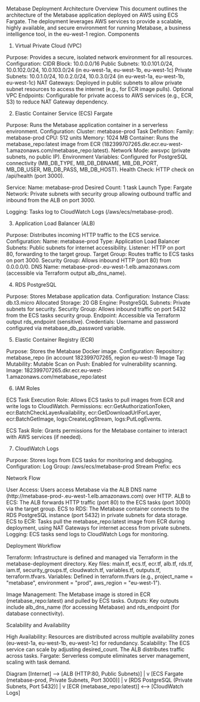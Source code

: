 Metabase Deployment Architecture
Overview
This document outlines the architecture of the Metabase application deployed on AWS using ECS Fargate. The deployment leverages AWS services to provide a scalable, highly available, and secure environment for running Metabase, a business intelligence tool, in the eu-west-1 region.
Components
1. Virtual Private Cloud (VPC)

Purpose: Provides a secure, isolated network environment for all resources.
Configuration:
CIDR Block: 10.0.0.0/16
Public Subnets: 10.0.101.0/24, 10.0.102.0/24, 10.0.103.0/24 (in eu-west-1a, eu-west-1b, eu-west-1c)
Private Subnets: 10.0.1.0/24, 10.0.2.0/24, 10.0.3.0/24 (in eu-west-1a, eu-west-1b, eu-west-1c)
NAT Gateways: Deployed in public subnets to allow private subnet resources to access the internet (e.g., for ECR image pulls).
Optional VPC Endpoints: Configurable for private access to AWS services (e.g., ECR, S3) to reduce NAT Gateway dependency.



2. Elastic Container Service (ECS) Fargate

Purpose: Runs the Metabase application container in a serverless environment.
Configuration:
Cluster: metabase-prod
Task Definition:
Family: metabase-prod
CPU: 512 units
Memory: 1024 MB
Container: Runs the metabase_repo:latest image from ECR (182399707265.dkr.ecr.eu-west-1.amazonaws.com/metabase_repo:latest).
Network Mode: awsvpc (private subnets, no public IP).
Environment Variables: Configured for PostgreSQL connectivity (MB_DB_TYPE, MB_DB_DBNAME, MB_DB_PORT, MB_DB_USER, MB_DB_PASS, MB_DB_HOST).
Health Check: HTTP check on /api/health (port 3000).


Service:
Name: metabase-prod
Desired Count: 1 task
Launch Type: Fargate
Network: Private subnets with security group allowing outbound traffic and inbound from the ALB on port 3000.


Logging: Tasks log to CloudWatch Logs (/aws/ecs/metabase-prod).



3. Application Load Balancer (ALB)

Purpose: Distributes incoming HTTP traffic to the ECS service.
Configuration:
Name: metabase-prod
Type: Application Load Balancer
Subnets: Public subnets for internet accessibility.
Listener: HTTP on port 80, forwarding to the target group.
Target Group: Routes traffic to ECS tasks on port 3000.
Security Group: Allows inbound HTTP (port 80) from 0.0.0.0/0.
DNS Name: metabase-prod-<random-id>.eu-west-1.elb.amazonaws.com (accessible via Terraform output alb_dns_name).



4. RDS PostgreSQL

Purpose: Stores Metabase application data.
Configuration:
Instance Class: db.t3.micro
Allocated Storage: 20 GB
Engine: PostgreSQL
Subnets: Private subnets for security.
Security Group: Allows inbound traffic on port 5432 from the ECS tasks security group.
Endpoint: Accessible via Terraform output rds_endpoint (sensitive).
Credentials: Username and password configured via metabase_db_password variable.



5. Elastic Container Registry (ECR)

Purpose: Stores the Metabase Docker image.
Configuration:
Repository: metabase_repo (in account 182399707265, region eu-west-1)
Image Tag Mutability: Mutable
Scan on Push: Enabled for vulnerability scanning.
Image: 182399707265.dkr.ecr.eu-west-1.amazonaws.com/metabase_repo:latest



6. IAM Roles

ECS Task Execution Role: Allows ECS tasks to pull images from ECR and write logs to CloudWatch.
Permissions: ecr:GetAuthorizationToken, ecr:BatchCheckLayerAvailability, ecr:GetDownloadUrlForLayer, ecr:BatchGetImage, logs:CreateLogStream, logs:PutLogEvents.


ECS Task Role: Grants permissions for the Metabase container to interact with AWS services (if needed).

7. CloudWatch Logs

Purpose: Stores logs from ECS tasks for monitoring and debugging.
Configuration:
Log Group: /aws/ecs/metabase-prod
Stream Prefix: ecs



Network Flow

User Access: Users access Metabase via the ALB DNS name (http://metabase-prod-<random-id>.eu-west-1.elb.amazonaws.com) over HTTP.
ALB to ECS: The ALB forwards HTTP traffic (port 80) to the ECS tasks (port 3000) via the target group.
ECS to RDS: The Metabase container connects to the RDS PostgreSQL instance (port 5432) in private subnets for data storage.
ECS to ECR: Tasks pull the metabase_repo:latest image from ECR during deployment, using NAT Gateways for internet access from private subnets.
Logging: ECS tasks send logs to CloudWatch Logs for monitoring.

Deployment Workflow

Terraform: Infrastructure is defined and managed via Terraform in the metabase-deployment directory.
Key files: main.tf, ecs.tf, ecr.tf, alb.tf, rds.tf, iam.tf, security_groups.tf, cloudwatch.tf, variables.tf, outputs.tf, terraform.tfvars.
Variables: Defined in terraform.tfvars (e.g., project_name = "metabase", environment = "prod", aws_region = "eu-west-1").


Image Management: The Metabase image is stored in ECR (metabase_repo:latest) and pulled by ECS tasks.
Outputs: Key outputs include alb_dns_name (for accessing Metabase) and rds_endpoint (for database connectivity).

Scalability and Availability

High Availability: Resources are distributed across multiple availability zones (eu-west-1a, eu-west-1b, eu-west-1c) for redundancy.
Scalability: The ECS service can scale by adjusting desired_count. The ALB distributes traffic across tasks.
Fargate: Serverless compute eliminates server management, scaling with task demand.

Diagram
[Internet] --> [ALB (HTTP:80, Public Subnets)]
                     |
                     v
[ECS Fargate (metabase-prod, Private Subnets, Port 3000)]
                     |
                     v
[RDS PostgreSQL (Private Subnets, Port 5432)]
                     |
                     v
[ECR (metabase_repo:latest)] <--> [CloudWatch Logs]
